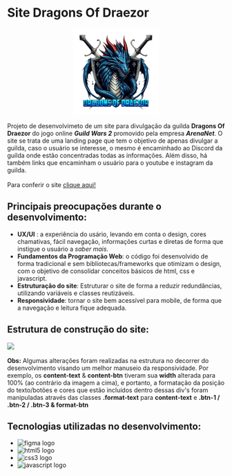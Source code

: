 <h1>Site Dragons Of Draezor</h1>

<div align="center">
  <img src="css/imgs/dd_logo_semfundo.png" width="200">
</div>

   Projeto de desenvolvimeto de um site para divulgação da guilda **Dragons Of Draezor** do jogo online ***Guild Wars 2*** promovido pela empresa ***ArenaNet***.
  O site se trata de uma landing page que tem o objetivo de apenas divulgar a guilda, caso o usuário se interesse, o mesmo é encaminhado ao Discord da guilda onde estão concentradas todas as informações. Além disso, há também links que encaminham o usuário para o youtube e instagram da guilda.
<br><br>
Para conferir o site <a href="https://hondacoding.github.io/Site-DragonsOfDraezor/">clique aqui!</a>
<br>
## Principais preocupações durante o desenvolvimento:
- **UX/UI** : a experiência do usário, levando em conta o design, cores chamativas, fácil navegação, informações curtas e diretas de forma que instigue o usuário a *saber mais*.
- **Fundamentos da Programação Web**: o código foi desenvolvido de forma tradicional e sem bibliotecas/frameworks que otimizam o design, com o objetivo de consolidar conceitos básicos de html, css e javascript.
- **Estruturação do site**: Estruturar o site de forma a reduzir redundâncias, utilizando variáveis e classes reutizáveis. 
- **Responsividade**: tornar o site bem acessível para mobile, de forma que a navegação e leitura fique adequada.

## Estrutura de construção do site:
<img src="css/imgs/Mapa-Estrutura.png" width="600">

**Obs:** Algumas alterações foram realizadas na estrutura no decorrer do desenvolvimento visando um melhor manuseio da responsividade. Por exemplo, os **content-text** & **content-btn** tiveram sua **width** alterada para 100% (ao contrário da imagem a cima), e portanto, a formatação da posição do texto/botões e cores que estão incluídos dentro dessas div's foram manipuladas através das classes **.format-text** para **content-text** e **.btn-1 / .btn-2 / .btn-3 & format-btn**


##  Tecnologias utilizadas no desenvolvimento:
- <img src="https://img.shields.io/badge/Figma-F24E1E?style=for-the-badge&logo=figma&logoColor=white" height="30" alt="figma logo"  />
- <img src="https://img.shields.io/badge/HTML5-E34F26?style=for-the-badge&logo=html5&logoColor=white" height="30" alt="html5 logo"/>
- <img src="https://img.shields.io/badge/CSS3-1572B6?style=for-the-badge&logo=css3&logoColor=white" height="30" alt="css3 logo"  />
- <img src="https://img.shields.io/badge/JavaScript-F7DF1E?style=for-the-badge&logo=javascript&logoColor=black" height="30" alt="javascript logo"  />


